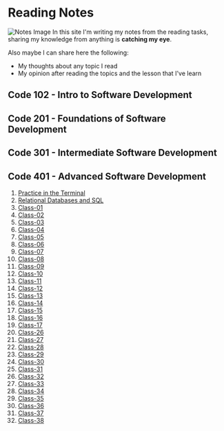 # Reading Notes
![Notes Image](https://www.kibrispdr.org/dwn/4/post-it-note-png.jpg)
In this site I'm writing my notes from the reading tasks, sharing my knowledge from anything is **catching my eye**.

Also maybe I can share here the following:
- My thoughts about any topic I read
- My opinion after reading the topics and the lesson that I've learn

## Code 102 - Intro to Software Development
## Code 201 - Foundations of Software Development
## Code 301 - Intermediate Software Development
## Code 401 - Advanced Software Development

1. [ Practice in the Terminal ](Practice_In_The_Terminal/README.md)
2. [Relational Databases and SQL](SQL/README.md)
3. [Class-01](Class-01/README.md)
4. [Class-02](Class-02/README.md)
5. [Class-03](Class-03/README.md)
6. [Class-04](Class-04/README.md)
7. [Class-05](Class-05/README.md)
8. [Class-06](Class-06/README.md)
9. [Class-07](Class-07/README.md)
10. [Class-08](Class-08/README.md)
11. [Class-09](Class-09/README.md)
12. [Class-10](Class-10/README.md)
13. [Class-11](Class-11/README.md)
14. [Class-12](Class-12/README.md)
15. [Class-13](Class-13/README.md)
16. [Class-14](Class-14/README.md)
17. [Class-15](Class-15/README.md)
18. [Class-16](Class-16/README.md)
19. [Class-17](Class-17/README.md)
20. [Class-26](Class-26/README.md)
21. [Class-27](Class-27/README.md)
22. [Class-28](Class-28/README.md)
23. [Class-29](Class-29/README.md)
24. [Class-30](Class-30/README.md)
25. [Class-31](Class-31/README.md)
26. [Class-32](Class-32/README.md)
27. [Class-33](Class-33/README.md)
28. [Class-34](Class-34/README.md)
29. [Class-35](Class-35/README.md)
30. [Class-36](Class-36/README.md)
31. [Class-37](Class-37/README.md)
32. [Class-38](Class-38/README.md)


















